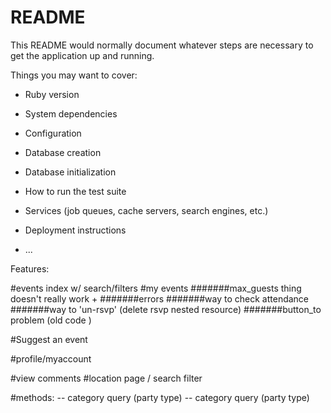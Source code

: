 # README

This README would normally document whatever steps are necessary to get the
application up and running.

Things you may want to cover:

* Ruby version

* System dependencies

* Configuration

* Database creation

* Database initialization

* How to run the test suite

* Services (job queues, cache servers, search engines, etc.)

* Deployment instructions

* ...


Features:

<!-- #sign-up page   -->
<!-- #login page -->
#events index w/ search/filters
#my events
#######max_guests thing doesn't really work +
#######errors
#######way to check attendance
#######way to 'un-rsvp' (delete rsvp nested resource)
#######button_to problem (old code   <!-- <%= button_to "Cancel RSVP", event_rsvp_path(@event, @rsvp), method: 'delete'%> -->
)
<!-- <form class="button_to" method="post" action="/events/<%=@event.id%>/rsvps/<%= @rsvp.id%>">
  <input type="hidden" name="_method" value="delete">
  <input type="submit" value="Cancel RSVP">
</form> -->



#Suggest an event
<!-- #hosts/guests index -->
#profile/myaccount
<!-- #rsvp form -->
<!-- #event show page -->
#view comments
#location page / search filter
<!-- #category dropdown menu? -->

#methods:
-- category query (party type)
-- category query (party type)
